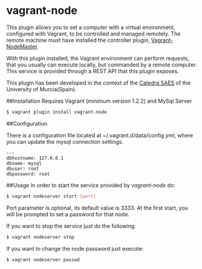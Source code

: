 vagrant-node
============

This plugin allows you to set a computer with a virtual environment, configured with Vagrant, to be controlled and managed remotely. The remote machine must have installed the controller plugin, [Vagrant-NodeMaster](https://github.com/fjsanpedro/vagrant-nodemaster/tree/master/lib/vagrant-nodemaster).

With this plugin installed, the Vagrant environment can perform requests, that you usually can execute locally, but commanded by a remote computer. This service is provided through a REST API that this plugin exposes.
	
This plugin has been developed in the context of the [Catedra SAES](http://www.catedrasaes.org) of the University of Murcia(Spain).

##Installation
Requires Vagrant (minimum version 1.2.2) and MySql Server

```bash
$ vagrant plugin install vagrant-node
```

##Configuration 

There is a configuration file located at ~/.vagrant.d/data/config.yml, where you can update the mysql connection settings.

```
---
dbhostname: 127.0.0.1
dbname: mysql
dbuser: root
dbpassword: root
```

##Usage
In order to start the service provided by *vagrant-node* do:

```bash
$ vagrant nodeserver start [port]
```

Port parameter is optional, its default value is 3333. At the first start, you will be prompted to set a password for that node.



If you want to stop the service just do the following:

```bash
$ vagrant nodeserver stop
```

If you want to change the node password just execute:

```bash
$ vagrant nodeserver passwd
```




